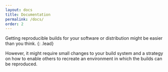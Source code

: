 ```yaml
---
layout: docs
title: Documentation
permalink: /docs/
order: 2
---
```


Getting reproducible builds for your software or distribution might be easier
than you think.
{: .lead}

However, it might require small changes to your build system and a strategy on
how to enable others to recreate an environment in which the builds can be
reproduced.

